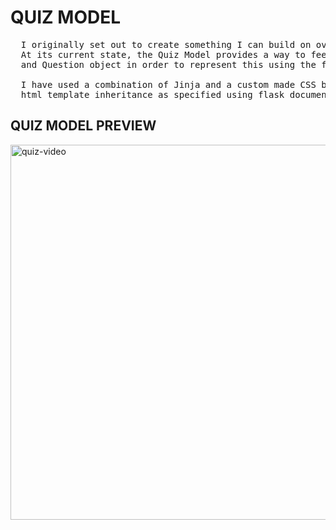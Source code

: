 # QUIZ MODEL


<pre>
  I originally set out to create something I can build on overtime and I have achieved this today. 
  At its current state, the Quiz Model provides a way to feed json data tailored to the Question Handler 
  and Question object in order to represent this using the flask server on HTML.

  I have used a combination of Jinja and a custom made CSS bootstrap file for styling and 
  html template inheritance as specified using flask documentation.
</pre>


## QUIZ MODEL PREVIEW

<img src="https://github.com/user-attachments/assets/789dadef-1445-41fe-8461-423f8ab04a5f" alt="quiz-video" width=800 height=600>

